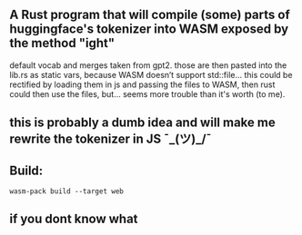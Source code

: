 ## A Rust program that will compile (some) parts of huggingface's tokenizer into WASM exposed by the method "ight"
default vocab and merges taken from gpt2. those are then pasted into the lib.rs as static vars, because WASM doesn’t support std::file... this could be rectified by loading them in js and passing the files to WASM, then rust could then use the files, but... seems more trouble than it's worth (to me).

## this is probably a dumb idea and will make me rewrite the tokenizer in JS ¯\_(ツ)_/¯

## Build:
```console
wasm-pack build --target web
```
## if you dont know what 